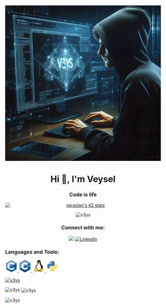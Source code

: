 ![MasterHead](https://raw.githubusercontent.com/v3ys/v3ys/main/_ff82439e-961c-47ef-8cac-94fd532bd1de%20(1).jpeg)
<h1 align="center">Hi 👋, I'm Veysel</h1>
<h3 align="center">Code is life</h3>

 <!-- 42 Profile -->
<p align="center">
  <a href="https://github.com/oakoudad/badge42">
    <img src="https://badge.mediaplus.ma/greenbinary/veraslan?1337Badge=off&UM6P=off" alt="veraslan's 42 stats" style="display: block; margin: auto;" />
  </a>
</p>

 <!-- Profil view -->
<p align="center"> <img src="https://komarev.com/ghpvc/?username=v3ys&label=Profile%20views&color=0e75b6&style=flat" alt="v3ys" /> </p>

 <!-- connect-->
<h3 align="center">Connect with me: </h3>
<p align="center">
  <a href="mailto:veyselv6@gmail.com" style="background-color: #FFFFFF; color: #000000;"><img src="https://img.shields.io/badge/E--posta-veyselv6%40gmail.com-red" /></a>
  <a href="https://www.linkedin.com/in/veysel-eraslan-v3ys/"><img src="https://img.shields.io/badge/LinkedIn-Profile-blue?style=social&logo=linkedin" alt="LinkedIn" /></a>
</p>

<!-- language images-->
<h3 align="left">Languages and Tools:</h3>
<p align="left"> <a href="https://www.cprogramming.com/" target="_blank" rel="noreferrer"> <img src="https://raw.githubusercontent.com/devicons/devicon/master/icons/c/c-original.svg" alt="c" width="40" height="40"/> </a> <a href="https://www.w3schools.com/cpp/" target="_blank" rel="noreferrer"> <img src="https://raw.githubusercontent.com/devicons/devicon/master/icons/cplusplus/cplusplus-original.svg" alt="cplusplus" width="40" height="40"/> </a> <a href="https://www.linux.org/" target="_blank" rel="noreferrer"> <img src="https://raw.githubusercontent.com/devicons/devicon/master/icons/linux/linux-original.svg" alt="linux" width="40" height="40"/> </a> <a 
a href="https://www.python.org" target="_blank" rel="noreferrer"> <img src="https://raw.githubusercontent.com/devicons/devicon/master/icons/python/python-original.svg" alt="python" width="40" height="40"/> </a> </p>

 
<p align="left"> <a href="https://github.com/ryo-ma/github-profile-trophy"><img src="https://github-profile-trophy.vercel.app/?username=v3ys" alt="v3ys" /></a> </p>

<!-- most use language-->
<p><img align="left" src="https://github-readme-stats.vercel.app/api/top-langs/?username=v3ys" alt="v3ys" /></p>

<p>&nbsp;<img align="center" src="https://github-readme-stats.vercel.app/api?username=v3ys&show_icons=true&locale=en" alt="v3ys" /></p>

<p><img align="center"src="https://github-readme-streak-stats.herokuapp.com/?user=v3ys&" alt="v3ys" /></p>
